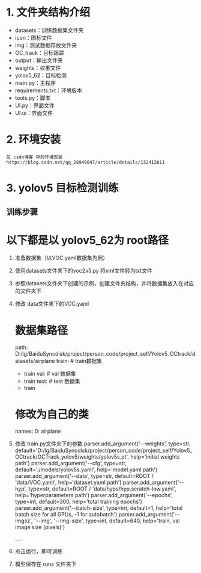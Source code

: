 

# 1. 文件夹结构介绍
- datasets：训练数据集文件夹
- icon：图标文件
- img：测试数据存放文件夹
- OC_track：目标跟踪
- output：输出文件夹
- weights：权重文件
- yolov5_62：目标检测
- main.py：主程序
- requirements.txt：环境版本
- tools.py：脚本
- UI.py：界面文件
- UI.ui：界面文件


# 2. 环境安装
    见 csdn博客 中的环境安装 https://blog.csdn.net/qq_28949847/article/details/132412611    


# 3. yolov5 目标检测训练
## 训练步骤
    
# 以下都是以 yolov5_62为 root路径

1. 准备数据集（以VOC.yaml数据集为例）

2. 使用datasets文件夹下的voc2v5.py 将xml文件转为txt文件

3. 参照datasets文件夹下创建的示例，创建文件夹结构，并将数据集放入在对应的文件夹下

4. 修改 data文件夹下的VOC.yaml
    # 数据集路径
    path: D:/lg/BaiduSyncdisk/project/person_code/project_self/Yolov5_OCtrack/datasets/airplane
    train: # train数据集
      - train
    val: # val 数据集
      - train
    test: # test 数据集
      - train

    # 修改为自己的类
    names:
      0: airplane


5. 修改 train.py文件夹下的参数
    parser.add_argument('--weights', type=str,
                        default='D:/lg/BaiduSyncdisk/project/person_code/project_self/Yolov5_OCtrack/OCTrack_yolov5/weights/yolov5s.pt',
                        help='initial weights path')
    parser.add_argument('--cfg', type=str, default='./models/yolov5s.yaml', help='model.yaml path')
    parser.add_argument('--data', type=str, default=ROOT / 'data/VOC.yaml', help='dataset.yaml path')
    parser.add_argument('--hyp', type=str, default=ROOT / 'data/hyps/hyp.scratch-low.yaml', help='hyperparameters path')
    parser.add_argument('--epochs', type=int, default=300, help='total training epochs')
    parser.add_argument('--batch-size', type=int, default=1, help='total batch size for all GPUs, -1 for autobatch')
    parser.add_argument('--imgsz', '--img', '--img-size', type=int, default=640, help='train, val image size (pixels)')

    ....

6. 点击运行，即可训练

7. 模型保存在 runs 文件夹下
